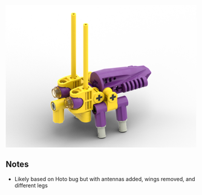 ![](electric-bug.png)

Notes
-----
* Likely based on Hoto bug but with antennas added, wings removed, and different legs